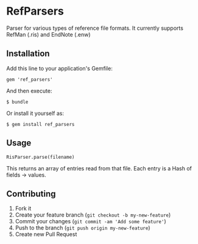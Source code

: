 # RefParsers

Parser for various types of reference file formats. It currently supports RefMan (.ris) and EndNote (.enw)

## Installation

Add this line to your application's Gemfile:

    gem 'ref_parsers'

And then execute:

    $ bundle

Or install it yourself as:

    $ gem install ref_parsers

## Usage

    RisParser.parse(filename)

This returns an array of entries read from that file. Each entry is a Hash of fields -> values.

## Contributing

1. Fork it
2. Create your feature branch (`git checkout -b my-new-feature`)
3. Commit your changes (`git commit -am 'Add some feature'`)
4. Push to the branch (`git push origin my-new-feature`)
5. Create new Pull Request
